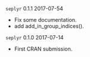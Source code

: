 
`seplyr` 0.1.1 2017-07-54

 * Fix some documentation.
 * add add_in_group_indices().


`seplyr` 0.1.0 2017-07-14

 * First CRAN submission.
